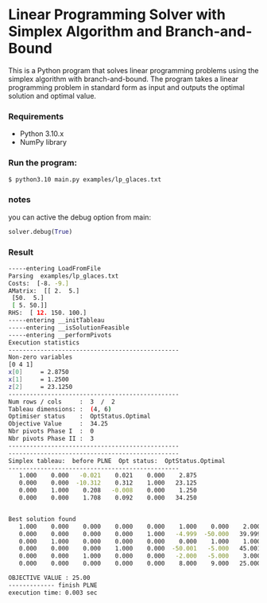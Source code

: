 # **Linear Programming Solver with Simplex Algorithm and Branch-and-Bound**

This is a Python program that solves linear programming problems using the simplex algorithm with branch-and-bound. The program takes a linear programming problem in standard form as input and outputs the optimal solution and optimal value.

### **Requirements**

- Python 3.10.x
- NumPy library

### **Run the program:**

```bash
$ python3.10 main.py examples/lp_glaces.txt
```

### **notes**

you can active the debug option from main:

```py
solver.debug(True)
```

### **Result**

```bash
-----entering LoadFromFile
Parsing  examples/lp_glaces.txt
Costs:  [-8. -9.]
AMatrix:  [[ 2.  5.]
 [50.  5.]
 [ 5. 50.]]
RHS:  [ 12. 150. 100.]
-----entering __initTableau
-----entering __isSolutionFeasible
-----entering __performPivots
Execution statistics
------------------------------------------------
Non-zero variables
[0 4 1]
x[0]     = 2.8750
x[1]     = 1.2500
z[2]     = 23.1250
------------------------------------------------
Num rows / cols     :  3  /  2
Tableau dimensions: :  (4, 6)
Optimiser status    :  OptStatus.Optimal
Objective Value     :  34.25
Nbr pivots Phase I  :  0
Nbr pivots Phase II :  3
------------------------------------------------
------------------------------------------------
Simplex tableau:  before PLNE  Opt status:  OptStatus.Optimal
------------------------------------------------
   1.000    0.000   -0.021    0.021    0.000    2.875
   0.000    0.000  -10.312    0.312    1.000   23.125
   0.000    1.000    0.208   -0.008    0.000    1.250
   0.000    0.000    1.708    0.092    0.000   34.250


Best solution found
   1.000    0.000    0.000    0.000    0.000    1.000    0.000    2.000
   0.000    0.000    0.000    0.000    1.000   -4.999  -50.000   39.999
   0.000    1.000    0.000    0.000    0.000    0.000    1.000    1.000
   0.000    0.000    0.000    1.000    0.000  -50.001   -5.000   45.001
   0.000    0.000    1.000    0.000    0.000   -2.000   -5.000    3.000
   0.000    0.000    0.000    0.000    0.000    8.000    9.000   25.000

OBJECTIVE VALUE : 25.00
------------- finish PLNE
execution time: 0.003 sec
```
